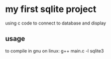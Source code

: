 # my first sqlite project

using c code to connect to database and display

## usage

to compile in gnu on linux:
    g++ main.c -l sqlite3
